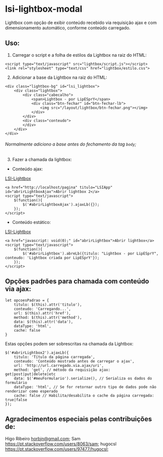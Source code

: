 # lsi-lightbox-modal
Lightbox com opção de exibir conteúdo recebido via requisição ajax e com dimensionamento automático, conforme conteúdo carregado.

## Uso:
1) Carregar o script e a folha de estilos da Lightbox na raiz do HTML:
```
<script type="text/javascript" src="lightbox/script.js"></script>
<link rel="stylesheet" type="text/css" href="lightbox/estilo.css">
```

2) Adicionar a base da Lightbox na raiz do HTML:

```
<div class="lightbox-bg" id="lsi_lightbox">
	<div class="lightbox">
		<div class="cabecalho">
			<span>Lightbox - por LipESprY</span>
			<div class="btn-fechar" id="btn-fechar-lb">
				<img src="/layout/lightbox/btn-fechar.png"></img>
			</div>
		</div>
		<div class="conteudo">
		</div>
	</div>
</div>
```
###### Normalmente adiciono a base antes do fechamento da tag `body`;

3) Fazer a chamada da lightbox:

- Conteúdo ajax:

[LSI-Lightbox](assets/conteudo_dinamico_com_ajax.png)

```
<a href="http://localhost/pagina" titulo="LSIApp" id="abrirLightboxAjax">Abrir lightbox 2</a>
<script type="text/javascript">
    $(function(){
        $('#abrirLightboxAjax').ajaxLb({});
    });
</script>
```

- Conteúdo estático:

[LSI-Lightbox](assets/conteudo_estatico.png)

```
<a href="javascript: void(0);" id="abrirLightbox">Abrir lightbox</a>
<script type="text/javascript">
    $(function(){
        $('#abrirLightbox').abreLb({titulo: "Lightbox - por LipESprY", conteudo: 'Lightbox criada por LipESprY'});
    });
</script>
```

## Opções padrões para chamada com conteúdo via ajax:

```
let opcoesPadrao = {
    titulo: $(this).attr('titulo'),
    conteudo: 'Carregando...',
    url: $(this).attr('href'),
    method: $(this).attr('method'),
    data: $(this).attr('data'),
    dataType: 'html',
    cache: false
}
```

Estas opções podem ser sobrescritas na chamada da Lightbox:

```
$('#abrirLightbox2').ajaxLb({
	titulo: 'Título da página carregada',
	conteudo: 'Conteúdo mostrado antes de carregar o ajax',
	url: 'http://url.carregado.via.ajax/uri',
	method: 'get', // método da requisição ajax: get|post|put|delete|etc
	data: $('#meuFormulario').serialize(), // Serializa os dados do formulário
	dataType: 'html', // Se for retornar outro tipo de dados pode não renderizar como esperado
	cache: false // Habilita/desabilita o cache da página carregada: true|false	
});
```

## Agradecimentos especiais pelas contribuições de:
Higo Ribeiro <horbjn@gmail.com>;
Sam <https://pt.stackoverflow.com/users/8063/sam>;
hugocsl <https://pt.stackoverflow.com/users/97477/hugocsl>;